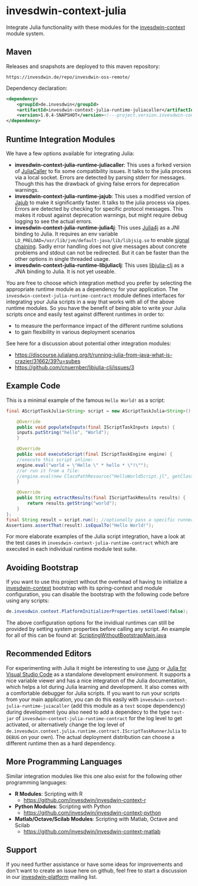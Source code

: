 # invesdwin-context-julia
Integrate Julia functionality with these modules for the [invesdwin-context](https://github.com/subes/invesdwin-context) module system.

## Maven

Releases and snapshots are deployed to this maven repository:
```
https://invesdwin.de/repo/invesdwin-oss-remote/
```

Dependency declaration:
```xml
<dependency>
	<groupId>de.invesdwin</groupId>
	<artifactId>invesdwin-context-julia-runtime-juliacaller</artifactId>
	<version>1.0.4-SNAPSHOT</version><!---project.version.invesdwin-context-julia-parent-->
</dependency>
```

## Runtime Integration Modules

We have a few options available for integrating Julia:
- **invesdwin-context-julia-runtime-juliacaller**: This uses a forked version of [JuliaCaller](https://github.com/jbytecode/juliacaller/issues/1) to fix some compatibility issues. It talks to the julia process via a local socket. Errors are detected by parsing stderr for messages. Though this has the drawback of giving false errors for deprecation warnings.
- **invesdwin-context-julia-runtime-jajub**: This uses a modified version of [Jajub](https://github.com/org-arl/jajub/issues/2) to make it significantly faster. It talks to the julia process via pipes. Errors are detected by checking for specific protocol messages. This makes it robust against deprecation warnings, but might require debug logging to see the actual errors.
- **invesdwin-context-julia-runtime-julia4j**: This uses [Julia4j](https://github.com/rssdev10/julia4j/issues/2) as a JNI binding to Julia. It requires an env variable `LD_PRELOAD=/usr/lib/jvm/default-java/lib/libjsig.so` to enable [signal chaining](https://cnuernber.github.io/libjulia-clj/signals.html). Sadly error handling does not give messages about concrete problems and stdout can not be redirected. But it can be faster than the other options in single threaded usage.
- **invesdwin-context-julia-runtime-libjuliaclj**: This uses [libjulia-clj](https://github.com/cnuernber/libjulia-clj/issues/3) as a JNA binding to Julia. It is not yet useable.

You are free to choose which integration method you prefer by selecting the appropriate runtime module as a dependency for your application. The `invesdwin-context-julia-runtime-contract` module defines interfaces for integrating your Julia scripts in a way that works with all of the above runtime modules. So you have the benefit of being able to write your Julia scripts once and easily test against different runtimes in order to: 
- to measure the performance impact of the different runtime solutions
- to gain flexibility in various deployment scenarios

See here for a discussion about potential other integration modules: 
- https://discourse.julialang.org/t/running-julia-from-java-what-is-crazier/31662/39?u=subes
- https://github.com/cnuernber/libjulia-clj/issues/3

## Example Code

This is a minimal example of the famous `Hello World!` as a script:

```java
final AScriptTaskJulia<String> script = new AScriptTaskJulia<String>() {

    @Override
    public void populateInputs(final IScriptTaskInputs inputs) {
	inputs.putString("hello", "World");
    }

    @Override
    public void executeScript(final IScriptTaskEngine engine) {
	//execute this script inline:
	engine.eval("world = \"Hello \" * hello * \"!\"");
	//or run it from a file:
	//engine.eval(new ClassPathResource("HelloWorldScript.jl", getClass()));
    }

    @Override
    public String extractResults(final IScriptTaskResults results) {
        return results.getString("world");
    }
};
final String result = script.run(); //optionally pass a specific runner as an argument here
Assertions.assertThat(result).isEqualTo("Hello World!");
```

For more elaborate examples of the Julia script integration, have a look at the test cases in `invesdwin-context-julia-runtime-contract` which are executed in each individual runtime module test suite.

## Avoiding Bootstrap

If you want to use this project without the overhead of having to initialize a [invesdwin-context](https://github.com/invesdwin/invesdwin-context) bootstrap with its spring-context and module configuration, you can disable the bootstrap with the following code before using any scripts:

```java
de.invesdwin.context.PlatformInitializerProperties.setAllowed(false);
```

The above configuration options for the invidiual runtimes can still be provided by setting system properties before calling any script. An example for all of this can be found at: [ScriptingWithoutBootstrapMain.java](https://github.com/invesdwin/invesdwin-context/blob/master/tests/otherproject-noparent-bom-test/src/main/java/com/otherproject/scripting/ScriptingWithoutBootstrapMain.java)

## Recommended Editors

For experimenting with Julia it might be interesting to use [Juno](https://junolab.org/) or [Julia for Visual Studio Code](https://www.julia-vscode.org/) as a standalone development environment. It supports a nice variable viewer and has a nice integration of the Julia documentation, which helps a lot during Julia learning and development. It also comes with a comfortable debugger for Julia scripts.
If you want to run your scripts from your main application, you can do this easily with `invesdwin-context-julia-runtime-juiacaller` (add this module as a `test` scope dependency) during development (you also need to add a dependecy to the type `test-jar` of `invesdwin-context-julia-runtime-contract` for the log level to get activated, or alternatively change the log level of `de.invesdwin.context.julia.runtime.contract.IScriptTaskRunnerJulia` to `DEBUG` on your own). The actual deployment distribution can choose a different runtime then as a hard dependency.

## More Programming Languages

Similar integration modules like this one also exist for the following other programming languages: 

- **R Modules**: Scripting with R
	- https://github.com/invesdwin/invesdwin-context-r 
- **Python Modules**: Scripting with Python
	- https://github.com/invesdwin/invesdwin-context-python
- **Matlab/Octave/Scilab Modules**: Scripting with Matlab, Octave and Scilab
	- https://github.com/invesdwin/invesdwin-context-matlab


## Support

If you need further assistance or have some ideas for improvements and don't want to create an issue here on github, feel free to start a discussion in our [invesdwin-platform](https://groups.google.com/forum/#!forum/invesdwin-platform) mailing list.
